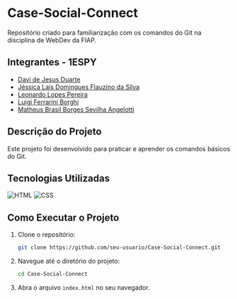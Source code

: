 # Case-Social-Connect

Repositório criado para familiarização com os comandos do Git na disciplina de WebDev da FIAP.

## Integrantes - 1ESPY

- [Davi de Jesus Duarte](https://github.com/DaviJDuarte)
- [Jéssica Lais Domingues Flauzino da Silva](https://github.com/JessFlauzino)
- [Leonardo Lopes Pereira](https://github.com/LeonardoL-Bah)
- [Luigi Ferrarini Borghi](https://github.com/PresidentMustaine)
- [Matheus Brasil Borges Sevilha Angelotti](https://github.com/MathBra17)

## Descrição do Projeto

Este projeto foi desenvolvido para praticar e aprender os comandos básicos do Git.


## Tecnologias Utilizadas
![HTML](https://img.shields.io/badge/HTML5-E34F26?style=for-the-badge&logo=html5&logoColor=white)
![CSS](https://img.shields.io/badge/CSS3-1572B6?style=for-the-badge&logo=css3&logoColor=white)

## Como Executar o Projeto

1. Clone o repositório:
    ```bash
    git clone https://github.com/seu-usuario/Case-Social-Connect.git
    ```
2. Navegue até o diretório do projeto:
    ```bash
    cd Case-Social-Connect
    ```
3. Abra o arquivo `index.html` no seu navegador.
